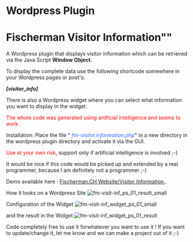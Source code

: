 # Wordpress Plugin
# Fischerman Visitor Information""

A Wordpress plugin that displays visitor information which can be retrieved via the Java Script  **Window Object**.

To display the complete data use the following shortcode somewhere in your Wordpress pages or post's:

<strong><em>[visitor_info]</em></strong>

There is also a Wordpress widget where you can select what information you want to display in the widget.

<span style="color: #ff0000;">The whole code was generated using artificial intelligence and seems to work.</span>

Installation:
Place the file " <em><span style="color: #3366ff;">fm-visitor.information.php</span></em>" in a new directory in the wordpress plugin directory and activate it via the GUI.

<span style="color: #ff0000;">Use at your own risk</span>, support only if artificial intelligence is involved ;-)

It would be nice if this code would be picked up and extended by a real programmer, because I am definitely not a programmer ;-)

Demo available here :  [Fischerman.CH Website/Visitor Information ](https://www.fischerman.ch/?page_id=530092).

How it looks on a Wordpress Site
![fm-visit-inf_ps_01_result_small](https://github.com/FischermanCH/fischerman-wp-visitor-information/assets/53817150/e8b9c8c6-7667-4fd5-a453-60d876d16b42)

Configuration of the Widget
![fm-visit-inf_widget_ps_01_small](https://github.com/FischermanCH/fischerman-wp-visitor-information/assets/53817150/750076c0-4e56-49e2-8dd8-479754dea73c)

and the result in the Widget
![fm-visit-inf_widget_ps_01_result](https://github.com/FischermanCH/fischerman-wp-visitor-information/assets/53817150/8600c07d-e104-4a88-9392-66aad6940689)

Code completely free to use it forwhatever you want to use it !
If you want to update/change it, let me know and we can make a project out of it ;-)
